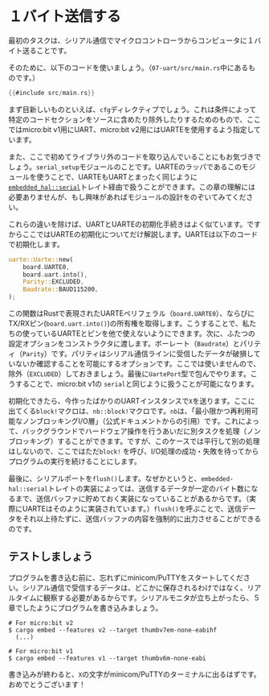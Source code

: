 <!-- # Send a single byte -->

# １バイト送信する

<!-- Our first task will be to send a single byte from the microcontroller to the computer over the serial
connection. -->

最初のタスクは、シリアル通信でマイクロコントローラからコンピュータに１バイト送ることです。

<!-- In order to do that we will use the following snippet (this one is already in `07-uart/src/main.rs`): -->

そのために、以下のコードを使いましょう。（`07-uart/src/main.rs`中にあるものです。）

``` rust
{{#include src/main.rs}}
```

<!-- The most prevalent new thing here is obviously the `cfg` directives to conditionally include/exclude
parts of the code. This is mostly just because we want to work with a regular UART for the micro:bit v1
and with the UARTE for micro:bit v2. -->

まず目新しいものといえば、`cfg`ディレクティブでしょう。これは条件によって特定のコードセクションをソースに含めたり除外したりするためのもので、ここではmicro:bit v1用にUART、micro:bit v2用にはUARTEを使用するよう指定しています。

<!-- You will also have noticed that this is the first time we are including some code that is not from a library,
namely the `serial_setup` module. Its only purpose is to provide a nice wrapper around the UARTE
so we can use it the exact same way as the UART via the [`embedded_hal::serial`] traits. If you want, you can
check out what exactly the module does, but it is not required to understand this chapter in general. -->

また、ここで初めてライブラリ外のコードを取り込んでいることにもお気づきでしょう。`serial_setup`モジュールのことです。UARTEのラッパであるこのモジュールを使うことで、UARTEもUARTとまったく同じように[`embedded_hal::serial`]トレイト経由で扱うことができます。この章の理解には必要ありませんが、もし興味があればモジュールの設計をのぞいてみてください。

[`embedded_hal::serial`]: https://docs.rs/embedded-hal/0.2.6/embedded_hal/serial/index.html

<!-- Apart from those differences, the initialization procedures for the UART and the UARTE are quite similar so we'll
discuss the initialization of just UARTE. The UARTE is initialized with this piece of code: -->

これらの違いを除けば、UARTとUARTEの初期化手続きはよく似ています。ですからここではUARTEの初期化についてだけ解説します。UARTEは以下のコードで初期化します。

```rs
uarte::Uarte::new(
    board.UARTE0,
    board.uart.into(),
    Parity::EXCLUDED,
    Baudrate::BAUD115200,
);
```
<!-- This function takes ownership of the UARTE peripheral representation in Rust (`board.UARTE0`) and the TX/RX pins
on the board (`board.uart.into()`) so nobody else can mess with either the UARTE peripheral or our pins while
we are using them. After that we pass two configuration options to the constructor: the baudrate (that one should be
familiar) as well as an option called "parity". Parity is a way to allow serial communication lines to check whether
the data they received was corrupted during transmission. We don't want to use that here so we simply exclude it.
Then we wrap it up in the `UartePort` type so we can use it the same way as the micro:bit v1's `serial`. -->

この関数はRustで表現されたUARTEペリフェラル（`board.UARTE0`）、ならびにTX/RXピン(`board.uart.into()`)の所有権を取得します。こうすることで、私たちの使っているUARTEとピンを他で使えないようにできます。次に、ふたつの設定オプションをコンストラクタに渡します。ボーレート（`Baudrate`）とパリティ（`Parity`）です。パリティはシリアル通信ラインに受信したデータが破損していないか確認することを可能にするオプションです。ここでは使いませんので、除外（`EXCLUDED`）しておきましょう。最後に`UartePort`型で包んでやります。こうすることで、micro:bit v1の `serial`と同じように扱うことが可能になります。

<!-- After the initialization, we send our `X` via the newly created uart instance. The `block!` macro here is the `nb::block!`
macro. `nb` is a (quoting from its description) "Minimal and reusable non-blocking I/O layer". It allows us to write
code that can conduct hardware operations in the background while we go and do other work (non-blocking). However,
in this and many other cases we have no interest in doing some other work so we just call `block!` which will wait until
the I/O operation is done and has either succeeded or failed and then continue execution normally. -->

初期化できたら、今作ったばかりのUARTインスタンスで`X`を送ります。ここに出てくる`block!`マクロは、`nb::block!`マクロです。`nb`は、「最小限かつ再利用可能なノンブロッキングI/O層」（公式ドキュメントからの引用）です。これによって、バックグラウンドでハードウェア操作を行うあいだに別タスクを処理（ノンブロッキング）することができます。ですが、このケースでは平行して別の処理はしないので、ここではただ`block!` を呼び、I/O処理の成功・失敗を待ってからプログラムの実行を続けることにします。

<!-- Last but not least, we `flush()` the serial port. This is because an implementor of the `embedded-hal::serial` traits may
decide to buffer output until it has received a certain number of bytes to send (this is the case with the UARTE implementation).
Calling `flush()` forces it to write the bytes it currently has right now instead of waiting for more. -->

最後に、シリアルポートを`flush()`します。なぜかというと、`embedded-hal::serial`トレイトの実装によっては、送信するデータが一定のバイト数になるまで、送信バッファに貯めておく実装になっていることがあるからです。（実際にUARTEはそのように実装されています。）`flush()`を呼ぶことで、送信データをそれ以上待たずに、送信バッファの内容を強制的に出力させることができるのです。

<!-- ## Testing it -->

## テストしましょう

<!-- Before flashing this you should make sure to start your minicom/PuTTY as the data we receive via our serial
communication is not backed up or anything, we have to view it live. Once your serial monitor is up you can
flash the program just like in chapter 5: -->

プログラムを書き込む前に、忘れずにminicom/PuTTYをスタートしてください。シリアル通信で受信するデータは、どこかに保存されるわけではなく、リアルタイムに観察する必要があるからです。シリアルモニタが立ち上がったら、５章でしたようにプログラムを書き込みましょう。

```
# For micro:bit v2
$ cargo embed --features v2 --target thumbv7em-none-eabihf
  (...)

# For micro:bit v1
$ cargo embed --features v1 --target thumbv6m-none-eabi
```

<!-- And after the flashing is finished, you should see the character `X` show up on your minicom/PuTTY terminal, congrats! -->

書き込みが終わると、`X`の文字がminicom/PuTTYのターミナルに出るはずです。おめでとうございます！
